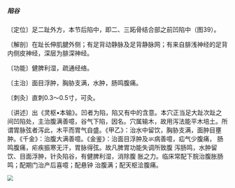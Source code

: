 ##### 陷谷

〔定位〕足二趾外方，本节后陷中，即二、三跖骨结合部之前凹陷中（图39）。

〔解剖〕在趾长伸肌腱外侧；有足背动静脉及足背静脉网；有来自腓浅神经的足背内侧皮神经，深层为腓深神经。

〔功能〕健脾利湿，疏通经络。

〔主治〕面目浮肿，胸胁支满，水肿，肠鸣腹痛。

〔刺灸〕直刺0.3〜0.5寸，可灸。 

〔讲述〕出《灵枢•本输》。凹者为陷，陷又有中的含意。本穴正当足大趾次趾之间凹陷处，主治腹满善噫，谷气下陷，因名。穴属输木，故用泻法能平木培土。所谓胃脉弦者泻此，木平而胃气自盛。《甲乙》：治水中留饮，胸胁支满，面肿目壅肿。《千金》：治腹大满善噫。《金鉴》：治面目浮肿及氺病善噫，疝气少腹痛， 肠鸣腹痛，疟疾振寒无汗，胃脉得弦。故凡脾胃功能失调所致腹 泻肠鸣，水肿留饮、目面浮肿，针灸陷谷，有健脾利湿，消除腹 胀之力。临床常配下脘治腹胀肠鸣；配期门治产后喜噫；配悬钟 治腹满；配天枢浍腹痛。 

<img src="img/图39.jpg" style="zoom:80%;" />
